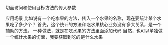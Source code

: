 切面访问和使用目标方法的传入参数

应用场景
	比如说有一个吃水果的方法，传入一个水果的名称，现在要统计某个水果吃了多少个？
	首先，这个统计的方法和吃水果核心业务没有多大关系，是一个辅助的方法。
	一种做法，就是在吃水果的方法里面添加代码
	当然，也可以单独做一个统计水果的切面，我要获取到吃的是什么水果